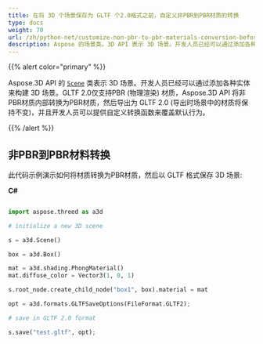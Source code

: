 ```yaml
---
title: 在将 3D 个场景保存为 GLTF 个2.0格式之前，自定义非PBR到PBR材质的转换
type: docs
weight: 70
url: /zh/python-net/customize-non-pbr-to-pbr-materials-conversion-before-saving-3d-scenes-to-gltf-2-0-format/
description: Aspose 的场景类。3D API 表示 3D 场景。开发人员已经可以通过添加各种实体来构建 3D 场景。GLTF 2.0仅支持PBR (基于物理的渲染) 材质，Aspose。3D API 将非PBR材质内部转换为PBR材质，然后导出为 GLTF 2.0。
---
```

{{% alert color="primary" %}} 

Aspose.3D API 的 [`Scene`](https://reference.aspose.com/3d/net/aspose.threed/scene) 类表示 3D 场景。开发人员已经可以通过添加各种实体来构建 3D 场景。GLTF 2.0仅支持PBR (物理渲染) 材质，Aspose.3D API 将非PBR材质内部转换为PBR材质，然后导出为 GLTF 2.0 (导出时场景中的材质将保持不变)，并且开发人员可以提供自定义转换函数来覆盖默认行为。

{{% /alert %}} 
##  **非PBR到PBR材料转换**
此代码示例演示如何将材质转换为PBR材质，然后以 GLTF 格式保存 3D 场景:

**C#**

```py

import aspose.threed as a3d

# initialize a new 3D scene

s = a3d.Scene()

box = a3d.Box()

mat = a3d.shading.PhongMaterial()
mat.diffuse_color = Vector3(1, 0, 1)

s.root_node.create_child_node("box1", box).material = mat

opt = a3d.formats.GLTFSaveOptions(FileFormat.GLTF2);

# save in GLTF 2.0 format

s.save("test.gltf", opt);

```
